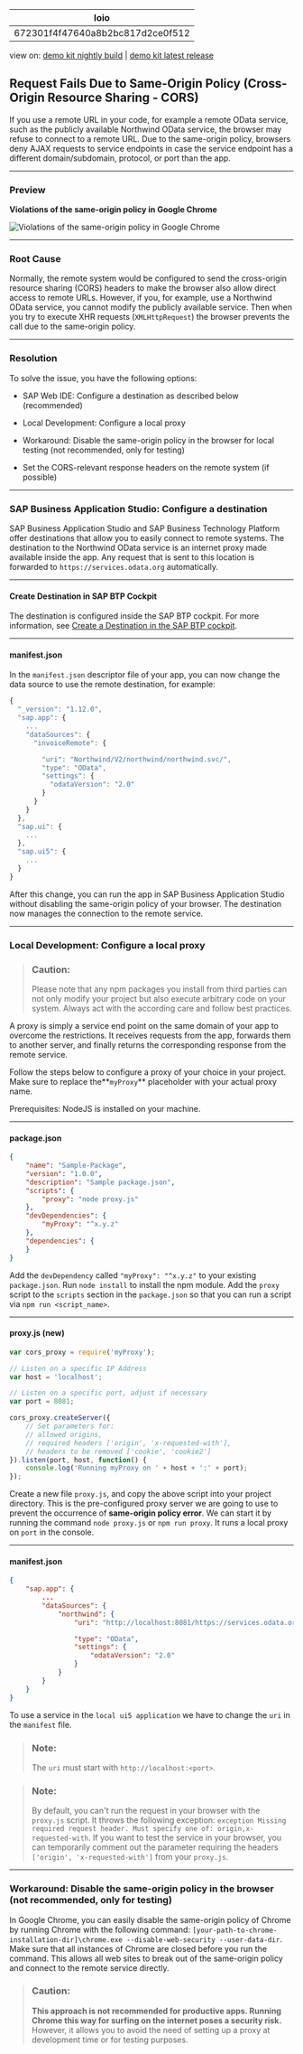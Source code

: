 <!-- copy672301f4f47640a8b2bc817d2ce0f512 -->

| loio |
| -----|
| 672301f4f47640a8b2bc817d2ce0f512 |

<div id="loio">

view on: [demo kit nightly build](https://sdk.openui5.org/nightly/#/topic/672301f4f47640a8b2bc817d2ce0f512) | [demo kit latest release](https://sdk.openui5.org/topic/672301f4f47640a8b2bc817d2ce0f512)</div>

## Request Fails Due to Same-Origin Policy \(Cross-Origin Resource Sharing - CORS\)

If you use a remote URL in your code, for example a remote OData service, such as the publicly available Northwind OData service, the browser may refuse to connect to a remote URL. Due to the same-origin policy, browsers deny AJAX requests to service endpoints in case the service endpoint has a different domain/subdomain, protocol, or port than the app.

***

<a name="copy672301f4f47640a8b2bc817d2ce0f512__section_a3s_mvw_p1b"/>

### Preview

  
  
**Violations of the same-origin policy in Google Chrome**

![](images/loio2c36d72282e34903a97197783fe92122_HiRes.png "Violations of the same-origin policy in Google Chrome")

***

<a name="copy672301f4f47640a8b2bc817d2ce0f512__section_q5w_mvw_p1b"/>

### Root Cause

Normally, the remote system would be configured to send the cross-origin resource sharing \(CORS\) headers to make the browser also allow direct access to remote URLs. However, if you, for example, use a Northwind OData service, you cannot modify the publicly available service. Then when you try to execute XHR requests \(`XMLHttpRequest`\) the browser prevents the call due to the same-origin policy.

***

<a name="copy672301f4f47640a8b2bc817d2ce0f512__section_v4n_mvw_p1b"/>

### Resolution

To solve the issue, you have the following options:

-   SAP Web IDE: Configure a destination as described below \(recommended\)

-   Local Development: Configure a local proxy

-   Workaround: Disable the same-origin policy in the browser for local testing \(not recommended, only for testing\)

-   Set the CORS-relevant response headers on the remote system \(if possible\)


***

<a name="copy672301f4f47640a8b2bc817d2ce0f512__UsingHelperService"/>

### SAP Business Application Studio: Configure a destination

SAP Business Application Studio and SAP Business Technology Platform offer destinations that allow you to easily connect to remote systems. The destination to the Northwind OData service is an internet proxy made available inside the app. Any request that is sent to this location is forwarded to `https://services.odata.org` automatically.

***

#### Create Destination in SAP BTP Cockpit

The destination is configured inside the SAP BTP cockpit. For more information, see [Create a Destination in the SAP BTP cockpit](https://developers.sap.com/tutorials/cp-cf-create-destination.html).

***

#### manifest.json

In the `manifest.json` descriptor file of your app, you can now change the data source to use the remote destination, for example:

```js
{
  "_version": "1.12.0",
  "sap.app": {
	...
	"dataSources": {
	  "invoiceRemote": {

		"uri": "Northwind/V2/northwind/northwind.svc/",
		"type": "OData",
		"settings": {
		  "odataVersion": "2.0"
		}
	  }
	}
  },
  "sap.ui": {
	...
  },
  "sap.ui5": {
	...
  }
}
```

After this change, you can run the app in SAP Business Application Studio without disabling the same-origin policy of your browser. The destination now manages the connection to the remote service.

***

<a name="copy672301f4f47640a8b2bc817d2ce0f512__CORSAnywhere"/>

### Local Development: Configure a local proxy

> ### Caution:  
> Please note that any npm packages you install from third parties can not only modify your project but also execute arbitrary code on your system. Always act with the according care and follow best practices.

A proxy is simply a service end point on the same domain of your app to overcome the restrictions. It receives requests from the app, forwards them to another server, and finally returns the corresponding response from the remote service.

Follow the steps below to configure a proxy of your choice in your project. Make sure to replace the**`myProxy`** placeholder with your actual proxy name.

Prerequisites: NodeJS is installed on your machine.

***

#### package.json

```json
{
	"name": "Sample-Package",
	"version": "1.0.0",
	"description": "Sample package.json",
	"scripts": {
		"proxy": "node proxy.js"
	},
	"devDependencies": {
		"myProxy": "^x.y.z"
	},
	"dependencies": {
	}
}
```

Add the `devDependency` called `"myProxy": "^x.y.z"` to your existing `package.json`. Run `node install` to install the npm module. Add the `proxy` script to the `scripts` section in the `package.json` so that you can run a script via `npm run <script_name>`.

***

#### proxy.js \(new\)

```js
var cors_proxy = require('myProxy');

// Listen on a specific IP Address
var host = 'localhost';

// Listen on a specific port, adjust if necessary
var port = 8081;

cors_proxy.createServer({
	// Set parameters for:
	// allowed origins,
	// required headers ['origin', 'x-requested-with'],
	// headers to be removed ['cookie', 'cookie2']
}).listen(port, host, function() {
	console.log('Running myProxy on ' + host + ':' + port);
});
```

Create a new file `proxy.js`, and copy the above script into your project directory. This is the pre-configured proxy server we are going to use to prevent the occurrence of **same-origin policy error**. We can start it by running the command `node proxy.js` or `npm run proxy`. It runs a local proxy on `port` in the console.

***

#### manifest.json

```json
{
	"sap.app": {
		...
		"dataSources": {
			"northwind": {
				"uri": "http://localhost:8081/https://services.odata.org/V2/Northwind/Northwind.svc/",

				"type": "OData",
				"settings": {
					"odataVersion": "2.0"
				}
			}
		}
	}
}
```

To use a service in the `local ui5 application` we have to change the `uri` in the `manifest` file.

> ### Note:  
> The `uri` must start with `http://localhost:<port>`.

> ### Note:  
> By default, you can't run the request in your browser with the `proxy.js` script. It throws the following exception: `exception Missing required request header. Must specify one of: origin,x-requested-with`. If you want to test the service in your browser, you can temporarily comment out the parameter requiring the headers `['origin', 'x-requested-with']` from your `proxy.js`.

***

<a name="copy672301f4f47640a8b2bc817d2ce0f512__DisablingSameOriginPolicy"/>

### Workaround: Disable the same-origin policy in the browser \(not recommended, only for testing\)

In Google Chrome, you can easily disable the same-origin policy of Chrome by running Chrome with the following command: `[your-path-to-chrome-installation-dir]\chrome.exe --disable-web-security --user-data-dir`. Make sure that all instances of Chrome are closed before you run the command. This allows all web sites to break out of the same-origin policy and connect to the remote service directly.

> ### Caution:  
> **This approach is not recommended for productive apps. Running Chrome this way for surfing on the internet poses a security risk.** However, it allows you to avoid the need of setting up a proxy at development time or for testing purposes.

